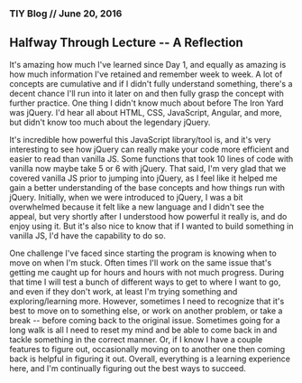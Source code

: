 ### TIY Blog // June 20, 2016

## Halfway Through Lecture -- A Reflection

It's amazing how much I've learned since Day 1, and equally as amazing is how much information I've retained and remember week to week. A lot of concepts are cumulative and if I didn't fully understand something, there's a decent chance I'll run into it later on and then fully grasp the concept with further practice. One thing I didn't know much about before The Iron Yard was jQuery. I'd hear all about HTML, CSS, JavaScript, Angular, and more, but didn't know too much about the legendary jQuery.  

It's incredible how powerful this JavaScript library/tool is, and it's very interesting to see how jQuery can really make your code more efficient and easier to read than vanilla JS. Some functions that took 10 lines of code with vanilla now maybe take 5 or 6 with jQuery. That said, I'm very glad that we covered vanilla JS prior to jumping into jQuery, as I feel like it helped me gain a better understanding of the base concepts and how things run with jQuery. Initially, when we were introduced to jQuery, I was a bit overwhelmed because it felt like a new language and I didn't see the appeal, but very shortly after I understood how powerful it really is, and do enjoy using it. But it's also nice to know that if I wanted to build something in vanilla JS, I'd have the capability to do so.


One challenge I've faced since starting the program is knowing when to move on when I'm stuck. Often times I'll work on the same issue that's getting me caught up for hours and hours with not much progress. During that time I will test a bunch of different ways to get to where I want to go, and even if they don't work, at least I'm trying something and exploring/learning more. However, sometimes I need to recognize that it's best to move on to something else, or work on another problem, or take a break -- before coming back to the original issue. Sometimes going for a long walk is all I need to reset my mind and be able to come back in and tackle something in the correct manner. Or, if I know I have a couple features to figure out, occasionally moving on to another one then coming back is helpful in figuring it out. Overall, everything is a learning experience here, and I'm continually figuring out the best ways to succeed. 
